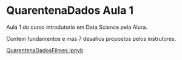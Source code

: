 # QuarentenaDados Aula 1

Aula 1 do curso introdutorio em Data Science pela Alura.

Contem fundamentos e mas 7 desafios propostos pelos instrutores.

[QuarentenaDadosFilmes.ipnyb](/QuarentenaDadosFilmes.ipynb)
